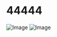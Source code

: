 # 44444
![Image](https://github.com/user-attachments/assets/9f02cdb8-ee8e-44cd-843c-daf52c119ce1)
![Image](https://github.com/user-attachments/assets/31f6a6c9-b677-4e0d-a9a7-240e04bd896b)
